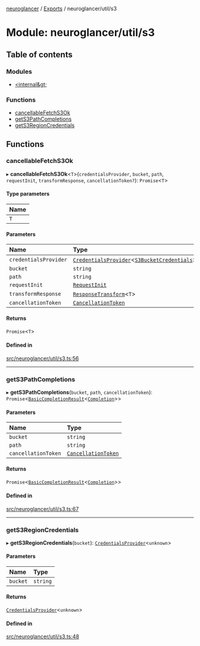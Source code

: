 [neuroglancer](../README.md) / [Exports](../modules.md) / neuroglancer/util/s3

# Module: neuroglancer/util/s3

## Table of contents

### Modules

- [&lt;internal\&gt;](neuroglancer_util_s3._internal_.md)

### Functions

- [cancellableFetchS3Ok](neuroglancer_util_s3.md#cancellablefetchs3ok)
- [getS3PathCompletions](neuroglancer_util_s3.md#gets3pathcompletions)
- [getS3RegionCredentials](neuroglancer_util_s3.md#gets3regioncredentials)

## Functions

### cancellableFetchS3Ok

▸ **cancellableFetchS3Ok**<`T`\>(`credentialsProvider`, `bucket`, `path`, `requestInit`, `transformResponse`, `cancellationToken?`): `Promise`<`T`\>

#### Type parameters

| Name |
| :------ |
| `T` |

#### Parameters

| Name | Type | Default value |
| :------ | :------ | :------ |
| `credentialsProvider` | [`CredentialsProvider`](../classes/neuroglancer_credentials_provider.CredentialsProvider.md)<[`S3BucketCredentials`](../interfaces/neuroglancer_util_s3._internal_.S3BucketCredentials.md)\> | `undefined` |
| `bucket` | `string` | `undefined` |
| `path` | `string` | `undefined` |
| `requestInit` | [`RequestInit`](../interfaces/main_module._internal_.RequestInit.md) | `undefined` |
| `transformResponse` | [`ResponseTransform`](neuroglancer_util_http_request.md#responsetransform)<`T`\> | `undefined` |
| `cancellationToken` | [`CancellationToken`](../interfaces/neuroglancer_util_cancellation.CancellationToken.md) | `uncancelableToken` |

#### Returns

`Promise`<`T`\>

#### Defined in

[src/neuroglancer/util/s3.ts:56](https://github.com/ActiveBrainAtlas2/neuroglancer/blob/91617476/src/neuroglancer/util/s3.ts#L56)

___

### getS3PathCompletions

▸ **getS3PathCompletions**(`bucket`, `path`, `cancellationToken`): `Promise`<[`BasicCompletionResult`](../interfaces/neuroglancer_util_completion.BasicCompletionResult.md)<[`Completion`](../interfaces/neuroglancer_util_completion.Completion.md)\>\>

#### Parameters

| Name | Type |
| :------ | :------ |
| `bucket` | `string` |
| `path` | `string` |
| `cancellationToken` | [`CancellationToken`](../interfaces/neuroglancer_util_cancellation.CancellationToken.md) |

#### Returns

`Promise`<[`BasicCompletionResult`](../interfaces/neuroglancer_util_completion.BasicCompletionResult.md)<[`Completion`](../interfaces/neuroglancer_util_completion.Completion.md)\>\>

#### Defined in

[src/neuroglancer/util/s3.ts:67](https://github.com/ActiveBrainAtlas2/neuroglancer/blob/91617476/src/neuroglancer/util/s3.ts#L67)

___

### getS3RegionCredentials

▸ **getS3RegionCredentials**(`bucket`): [`CredentialsProvider`](../classes/neuroglancer_credentials_provider.CredentialsProvider.md)<`unknown`\>

#### Parameters

| Name | Type |
| :------ | :------ |
| `bucket` | `string` |

#### Returns

[`CredentialsProvider`](../classes/neuroglancer_credentials_provider.CredentialsProvider.md)<`unknown`\>

#### Defined in

[src/neuroglancer/util/s3.ts:48](https://github.com/ActiveBrainAtlas2/neuroglancer/blob/91617476/src/neuroglancer/util/s3.ts#L48)
